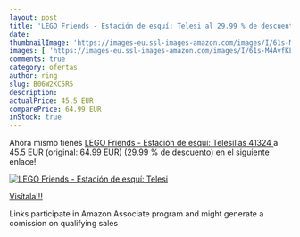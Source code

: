 ```yaml
---
layout: post
title: 'LEGO Friends - Estación de esquí: Telesi al 29.99 % de descuento'
date: 
thumbnailImage: 'https://images-eu.ssl-images-amazon.com/images/I/61s-M4AvfKL._SL200_.jpg'
images: [ 'https://images-eu.ssl-images-amazon.com/images/I/61s-M4AvfKL._SL200_.jpg' ]
comments: true
category: ofertas
author: ring
slug: B06W2KC5R5
description:
actualPrice: 45.5 EUR
comparePrice: 64.99 EUR
inStock: true
---
```


Ahora mismo tienes [LEGO Friends - Estación de esquí: Telesillas  41324 ](https://www.amazon.es/dp/B06W2KC5R5/?tag=tolees-21) a 45.5 EUR (original: 64.99 EUR) (29.99 %  de descuento) en el siguiente enlace!

[![LEGO Friends - Estación de esquí: Telesi](https://images-eu.ssl-images-amazon.com/images/I/61s-M4AvfKL._SL200_.jpg)](https://www.amazon.es/dp/B06W2KC5R5/?tag=tolees-21)

[Visítala!!!](https://www.amazon.es/dp/B06W2KC5R5/?tag=tolees-21)

Links participate in Amazon Associate program and might generate a comission on qualifying sales
